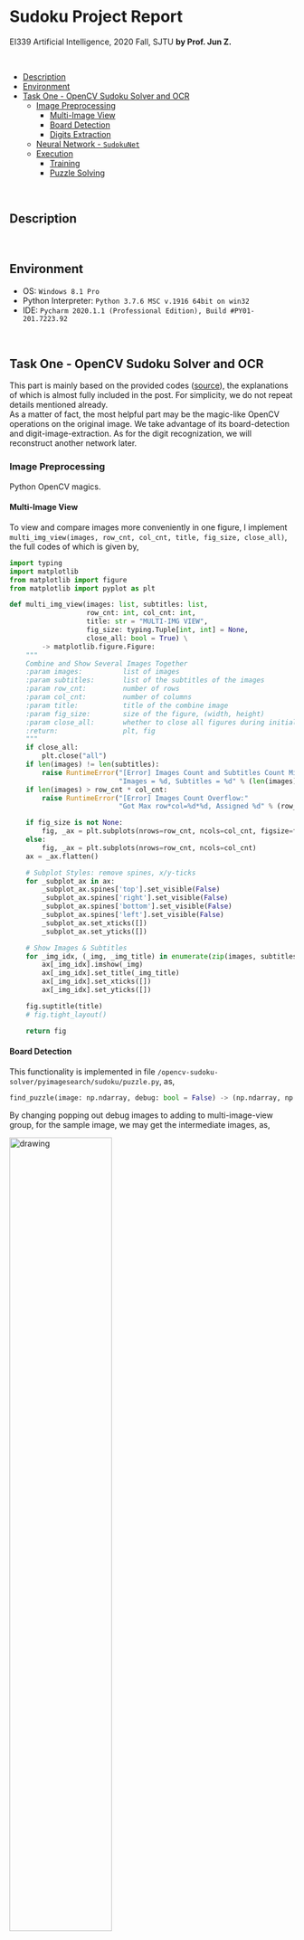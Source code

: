 # Sudoku Project Report
EI339 Artificial Intelligence, 2020 Fall, SJTU
**by Prof. Jun Z.**
<!-- <br> -->


<br>



<!-- MarkdownTOC -->

- [Description](#description)
- [Environment](#environment)
- [Task One - OpenCV Sudoku Solver and OCR](#task-one---opencv-sudoku-solver-and-ocr)
    - [Image Preprocessing](#image-preprocessing)
        - [Multi-Image View](#multi-image-view)
        - [Board Detection](#board-detection)
        - [Digits Extraction](#digits-extraction)
    - [Neural Network - `SudokuNet`](#neural-network---sudokunet)
    - [Execution](#execution)
        - [Training](#training)
        - [Puzzle Solving](#puzzle-solving)

<!-- /MarkdownTOC -->




<br>



<a id="description"></a>
## Description
<!-- 1. The project is based on Project 2 **Linux Kernel Module for Task Information** of Chapter 3 of *Operating System Concepts (10th Edition) by Abraham Silberschatz, Peter Baer Galvin, Greg Gagne*, with [source codes](https://github.com/greggagne/osc10e) provided.
2. The major tasks of the project are
    + Writing to the `/proc` File System
        * Copy the stored user input into kernel memory
        * Translate to the PID integer
    + Reading from the `/proc` File System
        * Fetch the process/task information of the assigned PID
        * Print three fields:
            - the command the task is running
            - the value of the task’s PID
            - the current state of the task -->
<br>

<a id="environment"></a>
## Environment
+ OS: `Windows 8.1 Pro`  
+ Python Interpreter: `Python 3.7.6 MSC v.1916 64bit on win32`  
+ IDE: `Pycharm 2020.1.1 (Professional Edition), Build #PY01-201.7223.92`  

<br>



<a id="task-one---opencv-sudoku-solver-and-ocr"></a>
## Task One - OpenCV Sudoku Solver and OCR
This part is mainly based on the provided codes ([source](https://www.pyimagesearch.com/2020/08/10/opencv-sudoku-solver-and-ocr/)), the explanations of which is almost fully included in the post. For simplicity, we do not repeat details mentioned already.  
As a matter of fact, the most helpful part may be the magic-like OpenCV operations on the original image. We take advantage of its board-detection and digit-image-extraction. As for the digit recognization, we will reconstruct another network later.


<a id="image-preprocessing"></a>
### Image Preprocessing
Python OpenCV magics.

<a id="multi-image-view"></a>
#### Multi-Image View
To view and compare images more conveniently in one figure, I implement `multi_img_view(images, row_cnt, col_cnt, title, fig_size, close_all)`, the full codes of which is given by,

```Python
import typing
import matplotlib
from matplotlib import figure
from matplotlib import pyplot as plt

def multi_img_view(images: list, subtitles: list,
                   row_cnt: int, col_cnt: int,
                   title: str = "MULTI-IMG VIEW",
                   fig_size: typing.Tuple[int, int] = None,
                   close_all: bool = True) \
        -> matplotlib.figure.Figure:
    """
    Combine and Show Several Images Together
    :param images:          list of images
    :param subtitles:       list of the subtitles of the images
    :param row_cnt:         number of rows
    :param col_cnt:         number of columns
    :param title:           title of the combine image
    :param fig_size:        size of the figure, (width, height)
    :param close_all:       whether to close all figures during initialization
    :return:                plt, fig
    """
    if close_all:
        plt.close("all")
    if len(images) != len(subtitles):
        raise RuntimeError("[Error] Images Count and Subtitles Count Mismatch:"
                           "Images = %d, Subtitles = %d" % (len(images), len(subtitles)))
    if len(images) > row_cnt * col_cnt:
        raise RuntimeError("[Error] Images Count Overflow:"
                           "Got Max row*col=%d*%d, Assigned %d" % (row_cnt, col_cnt, len(images)))

    if fig_size is not None:
        fig, _ax = plt.subplots(nrows=row_cnt, ncols=col_cnt, figsize=fig_size)
    else:
        fig, _ax = plt.subplots(nrows=row_cnt, ncols=col_cnt)
    ax = _ax.flatten()

    # Subplot Styles: remove spines, x/y-ticks
    for _subplot_ax in ax:
        _subplot_ax.spines['top'].set_visible(False)
        _subplot_ax.spines['right'].set_visible(False)
        _subplot_ax.spines['bottom'].set_visible(False)
        _subplot_ax.spines['left'].set_visible(False)
        _subplot_ax.set_xticks([])
        _subplot_ax.set_yticks([])

    # Show Images & Subtitles
    for _img_idx, (_img, _img_title) in enumerate(zip(images, subtitles)):
        ax[_img_idx].imshow(_img)
        ax[_img_idx].set_title(_img_title)
        ax[_img_idx].set_xticks([])
        ax[_img_idx].set_yticks([])

    fig.suptitle(title)
    # fig.tight_layout()

    return fig
```

<a id="board-detection"></a>
#### Board Detection
This functionality is implemented in file 
`/opencv-sudoku-solver/pyimagesearch/sudoku/puzzle.py`, as,
```Python
find_puzzle(image: np.ndarray, debug: bool = False) -> (np.ndarray, np.ndarray)
```
By changing popping out debug images to adding to multi-image-view group, for the sample image, we may get the intermediate images, as,

<img src="pics/0-1.PNG" alt="drawing" width="60%; margin:auto auto;"/>


<a id="digits-extraction"></a>
#### Digits Extraction
This functionality is implemented in file 
`/opencv-sudoku-solver/pyimagesearch/sudoku/puzzle.py`, as,
```Python
extract_digit(cell: np.ndarray, debug: bool = False)
```
By changing popping out debug images to adding to multi-image-view group, for the sample image, we may get the intermediate images, in cases where there is/is not a digit, as,

<img src="pics/0-2.PNG" alt="drawing" width="90%; margin:auto auto;"/>


<a id="neural-network---sudokunet"></a>
### Neural Network - `SudokuNet`
The architecture of `SudokuNet`, implemented in `/opencv-sudoku-solver/pyimagesearch/models/sudokunet.py`, is depicted as follows, (generated using [tools](http://alexlenail.me/NN-SVG/AlexNet.html))
<img src="pics/0-3.PNG" alt="drawing" width="100%; margin:auto auto;"/>

<a id="execution"></a>
### Execution
<a id="training"></a>
#### Training
By executing `python train_digit_classifier.py --model output/digit_classifier_new.h5`, we get the following outputs,
<img src="pics/1-1.PNG" alt="drawing" width="100%; margin:auto auto;"/>

<a id="puzzle-solving"></a>
#### Puzzle Solving
By executing `python solve_sudoku_puzzle.py --model output/digit_classifier_new.h5 --image sudoku_puzzle.jpg`, we use the model trained above to solve the sample sudoku problem. The outputs (combined) are shown as follows,
<img src="pics/1-2.PNG" alt="drawing" width="100%; margin:auto auto;"/>